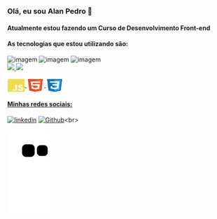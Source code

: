 ### Olá, eu sou  Alan Pedro 🖖
<h4>Atualmente estou fazendo um Curso de Desenvolvimento Front-end</h4>
    <h4>As tecnologias que estou utilizando são:</h4>
	<div>
        <img src="https://img.shields.io/badge/HTML-239120?style=for-the-badge&logo=html5&logoColor=white" alt="imagem">
        <img src="https://img.shields.io/badge/CSS-239120?&style=for-the-badge&logo=css3&logoColor=white" alt="imagem">
        <img src="https://img.shields.io/badge/JavaScript-F7DF1E?style=for-the-badge&logo=javascript&logoColor=black" alt="imagem">
    </div>


<div>
  <a href="https://github.com/AlanPedroD">
  <img height="180em" src="https://github-readme-stats.vercel.app/api?username=AlanPedroD&show_icons=true&theme=tokyonight&include_all_commits=true&count_private=true"/>
  <img height="180em" src="https://github-readme-stats.vercel.app/api/top-langs/?username=AlanPedroD&layout=compact&langs_count=6&theme=tokyonight"/>
</div>
<div style="display: inline_block"><br>
  <img align="center" alt="Js" height="30" width="40" src="https://raw.githubusercontent.com/devicons/devicon/master/icons/javascript/javascript-plain.svg">
  <img align="center" alt="HTML" height="30" width="40" src="https://raw.githubusercontent.com/devicons/devicon/master/icons/html5/html5-original.svg">
  <img align="center" alt="CSS" height="30" width="40" src="https://raw.githubusercontent.com/devicons/devicon/master/icons/css3/css3-original.svg">
</div>
 
 
 
  
 
<div> 
  
  
 
#### Minhas redes sociais:
[![linkedin](	https://img.shields.io/badge/LinkedIn-0077B5?style=for-the-badge&logo=linkedin&logoColor=white)](https://www.linkedin.com/in/alan-pedro-734129163/target="blank") 
[![Github](https://img.shields.io/badge/GitHub-100000?style=for-the-badge&logo=github&logoColor=white)](https://github.com/AlanPedroD/target="blank")<br> 
	
![Snake animation](https://github.com/AlanPedroD/AlanPedroD/blob/output/github-contribution-grid-snake.svg)
 
  

    
    
    
    

    
   







